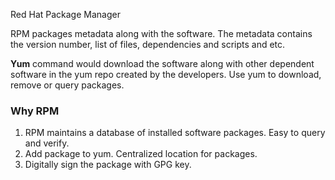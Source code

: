 Red Hat Package Manager 

RPM packages metadata along with the software. The metadata contains the version number, list of files, dependencies and scripts and etc.

**Yum** command would download the software along with other dependent software in the yum repo created by the developers. Use yum to download, remove or query packages.

### Why RPM ### 
1. RPM maintains a database of installed software packages. Easy to query and verify.    
2. Add package to yum. Centralized location for packages.  
3. Digitally sign the package with GPG key.    
